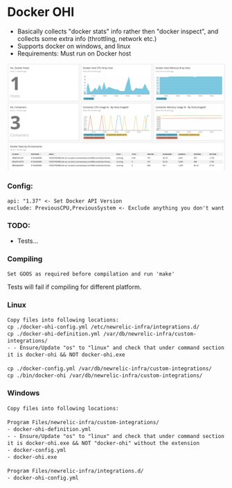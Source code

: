 # Docker OHI

- Basically collects "docker stats" info rather then "docker inspect", and collects some extra info (throttling, network etc.)
- Supports docker on windows, and linux
- Requirements: Must run on Docker host

<img src="./images/ss1.png" alt="ss1">


### Config:
```
api: "1.37" <- Set Docker API Version
exclude: PreviousCPU,PreviousSystem <- Exclude anything you don't want
```

### TODO:
- Tests...

### Compiling
```
Set GOOS as required before compilation and run 'make'
```
Tests will fail if compiling for different platform.

### Linux
```
Copy files into following locations:
cp ./docker-ohi-config.yml /etc/newrelic-infra/integrations.d/
cp ./docker-ohi-definition.yml /var/db/newrelic-infra/custom-integrations/
- - Ensure/Update "os" to "linux" and check that under command section it is docker-ohi && NOT docker-ohi.exe

cp ./docker-config.yml /var/db/newrelic-infra/custom-integrations/
cp ./bin/docker-ohi /var/db/newrelic-infra/custom-integrations/
```

### Windows
```
Copy files into following locations:

Program Files/newrelic-infra/custom-integrations/
- docker-ohi-definition.yml 
- - Ensure/Update "os" to "linux" and check that under command section it is docker-ohi.exe && NOT "docker-ohi" without the extension
- docker-config.yml
- docker-ohi.exe

Program Files/newrelic-infra/integrations.d/
- docker-ohi-config.yml
```